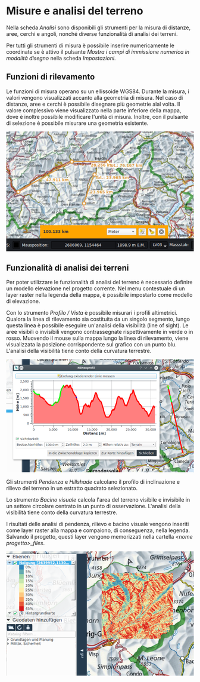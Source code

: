 # Misure e analisi del terreno

Nella scheda *Analisi* sono disponibili gli strumenti per la misura di distanze, aree, cerchi e angoli, nonché diverse funzionalità di analisi dei terreni.

Per tutti gli strumenti di misura è possibile inserire numericamente le coordinate se è attivo il pulsante *Mostra i campi di immissione numerica in modalità disegno* nella scheda *Impostazioni*.

## Funzioni di rilevamento

Le funzioni di misura operano su un ellissoide WGS84. Durante la misura, i valori vengono visua­lizzati accanto alla geometria di misura. Nel caso di distanze, aree e cerchi è possibile disegnare più geometrie alal volta. Il valore complessivo viene visualizzato nella parte inferiore della mappa, dove è inoltre possi­bile modificare l'unità di misura. Inoltre, con il pulsante di selezione è possibile misurare una geometria esistente.

<img src="../media/image3.png" />

## Funzionalità di analisi dei terreni

Per poter utilizzare le funzionalità di analisi del terreno è necessario definire un modello elevazione nel progetto corrente. Nel menu contestuale di un layer raster nella legenda della mappa, è possibile impostarlo come modello di elevazione.

Con lo strumento *Profilo / Vista* è possibile misurari i profili altimetrici. Qualora la linea di rilevamento sia costituita da un singolo segmento, lungo questa linea è possibile eseguire un'analisi della visibilità (line of sight). Le aree visibili o invisibili vengono contrassegnate rispettivamente in verde o in rosso. Muovendo il mouse sulla mappa lungo la linea di rilevamento, viene visualizzata la posizione corris­pondente sul grafico con un punto blu. L'analisi della visibilità tiene conto della curvatura terrestre.

<img src="../media/image4.png" />

Gli strumenti *Pendenza* e *Hillshade* calcolano il profilo di inclinazione e rilievo del terreno in un estratto quadrato selezionato.

Lo strumento *Bacino visuale* calcola l'area del terreno visibile e invisibile in un settore circolare centrato in un punto di osservazione. L'analisi della visibilità tiene conto della curvatura terrestre.

I risultati delle analisi di pendenza, rilievo e bacino visuale vengono inseriti come layer raster alla mappa e compaiono, di conseguenza, nella legenda. Salvando il progetto, questi layer vengono memorizzati nella cartella *&lt;nome progetto&gt;\_files*.

<img src="../media/image5.png" />
